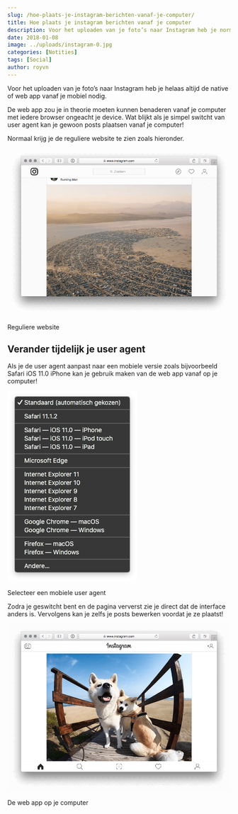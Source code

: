 ```yaml
---
slug: /hoe-plaats-je-instagram-berichten-vanaf-je-computer/
title: Hoe plaats je instagram berichten vanaf je computer
description: Voor het uploaden van je foto’s naar Instagram heb je normaal altijd de native of web app vanaf je mobiel nodig. Het kan echter ook vanaf je desktop! 
date: 2018-01-08
image: ../uploads/instagram-0.jpg
categories: [Notities]
tags: [Social]
author: royvn
---
```


Voor het uploaden van je foto’s naar Instagram heb je helaas altijd de native of web app vanaf je mobiel nodig.

De web app zou je in theorie moeten kunnen benaderen vanaf je computer met iedere browser ongeacht je device. Wat blijkt als je simpel switcht van user agent kan je gewoon posts plaatsen vanaf je computer!

Normaal krijg je de reguliere website te zien zoals hieronder.

![Reguliere website](../uploads/instagram-1.png)

Reguliere website

## Verander tijdelijk je user agent

Als je de user agent aanpast naar een mobiele versie zoals bijvoorbeeld Safari iOS 11.0 iPhone kan je gebruik maken van de web app vanaf op je computer!

![Selecteer een mobiele user agent](../uploads/instagram-2.png)

Selecteer een mobiele user agent

Zodra je geswitcht bent en de pagina ververst zie je direct dat de interface anders is. Vervolgens kan je zelfs je posts bewerken voordat je ze plaatst!

![De web app op je computer](../uploads/instagram-3.png)

De web app op je computer